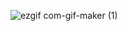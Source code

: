 ![ezgif com-gif-maker (1)](https://user-images.githubusercontent.com/13710309/153722960-b8e639b0-dc2d-4f24-a679-6dd142d15f96.gif)
